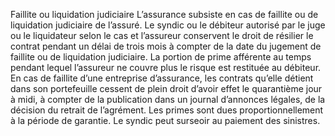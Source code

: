 Faillite ou liquidation judiciaire
L’assurance subsiste en cas de faillite ou de liquidation judiciaire de l’assuré. Le syndic ou le débiteur autorisé par le juge ou le liquidateur selon le cas et l’assureur conservent le droit de résilier le contrat pendant un délai de trois mois à compter de la date du jugement de faillite ou de liquidation judiciaire. La portion de prime afférente au temps pendant lequel l’assureur ne couvre plus le risque est restituée au débiteur.
En cas de faillite d’une entreprise d’assurance, les contrats qu’elle détient dans son portefeuille cessent de plein droit d’avoir effet le quarantième jour à midi, à compter de la publication dans un journal d’annonces légales, de la décision du retrait de l’agrément. Les primes sont dues proportionnellement à la période de garantie. Le syndic peut surseoir au paiement des sinistres.